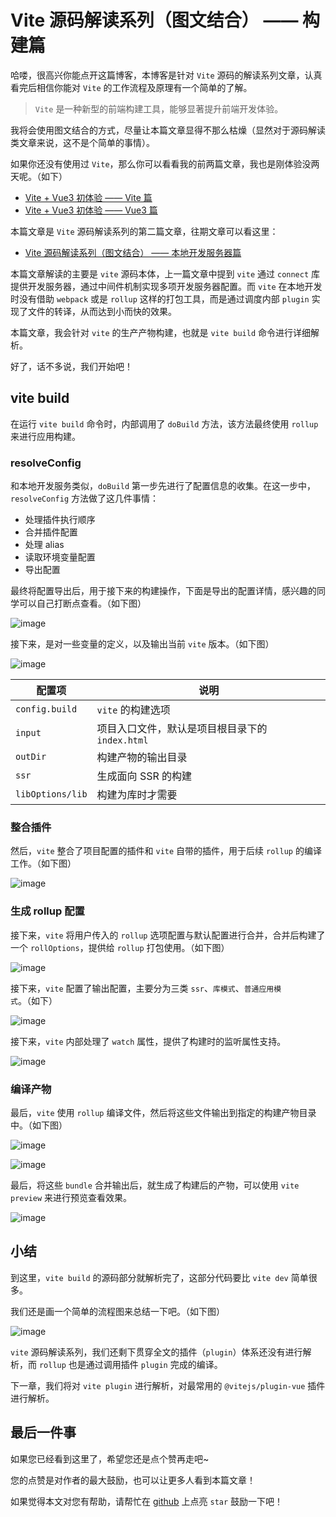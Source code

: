 # Vite 源码解读系列（图文结合） —— 构建篇

哈喽，很高兴你能点开这篇博客，本博客是针对 `Vite` 源码的解读系列文章，认真看完后相信你能对 `Vite` 的工作流程及原理有一个简单的了解。

> `Vite` 是一种新型的前端构建工具，能够显著提升前端开发体验。

我将会使用图文结合的方式，尽量让本篇文章显得不那么枯燥（显然对于源码解读类文章来说，这不是个简单的事情）。

如果你还没有使用过 `Vite`，那么你可以看看我的前两篇文章，我也是刚体验没两天呢。（如下）

- [Vite + Vue3 初体验 —— Vite 篇](https://github.com/a1029563229/Blogs/tree/master/Source-Code/vite/1.md)
- [Vite + Vue3 初体验 —— Vue3 篇](https://github.com/a1029563229/Blogs/tree/master/Source-Code/vite/2.md)

本篇文章是 `Vite` 源码解读系列的第二篇文章，往期文章可以看这里：

- [Vite 源码解读系列（图文结合） —— 本地开发服务器篇](https://github.com/a1029563229/Blogs/tree/master/Source-Code/vite/3.md)

本篇文章解读的主要是 `vite` 源码本体，上一篇文章中提到 `vite` 通过 `connect` 库提供开发服务器，通过中间件机制实现多项开发服务器配置。而 `vite` 在本地开发时没有借助 `webpack` 或是 `rollup` 这样的打包工具，而是通过调度内部 `plugin` 实现了文件的转译，从而达到小而快的效果。

本篇文章，我会针对 `vite` 的生产产物构建，也就是 `vite build` 命令进行详细解析。

好了，话不多说，我们开始吧！

## vite build

在运行 `vite build` 命令时，内部调用了 `doBuild` 方法，该方法最终使用 `rollup` 来进行应用构建。

### resolveConfig

和本地开发服务类似，`doBuild` 第一步先进行了配置信息的收集。在这一步中，`resolveConfig` 方法做了这几件事情：

  - 处理插件执行顺序
  - 合并插件配置
  - 处理 alias
  - 读取环境变量配置
  - 导出配置

最终将配置导出后，用于接下来的构建操作，下面是导出的配置详情，感兴趣的同学可以自己打断点查看。（如下图）

![image](http://shadows-mall.oss-cn-shenzhen.aliyuncs.com/images/assets/common3/Xnip2022-02-24_13-04-25.jpg)

接下来，是对一些变量的定义，以及输出当前 `vite` 版本。（如下图）

![image](http://shadows-mall.oss-cn-shenzhen.aliyuncs.com/images/assets/common3/Xnip2022-02-24_13-12-50.jpg)

| 配置项           | 说明                                            |
| ---------------- | ----------------------------------------------- |
| `config.build`   | `vite` 的构建选项                               |
| `input`          | 项目入口文件，默认是项目根目录下的 `index.html` |
| `outDir`         | 构建产物的输出目录                              |
| `ssr`            | 生成面向 SSR 的构建                             |
| `libOptions/lib` | 构建为库时才需要                                |

### 整合插件

然后，`vite` 整合了项目配置的插件和 `vite` 自带的插件，用于后续 `rollup` 的编译工作。（如下图）

![image](http://shadows-mall.oss-cn-shenzhen.aliyuncs.com/images/assets/common3/Xnip2022-02-24_13-25-38.jpg)

### 生成 rollup 配置

接下来，`vite` 将用户传入的 `rollup` 选项配置与默认配置进行合并，合并后构建了一个 `rollOptions`，提供给 `rollup` 打包使用。（如下图）

![image](http://shadows-mall.oss-cn-shenzhen.aliyuncs.com/images/assets/common3/Xnip2022-02-25_11-43-21%20copy.jpg)

接下来，`vite` 配置了输出配置，主要分为三类 `ssr`、`库模式`、`普通应用模式`。（如下）

![image](http://shadows-mall.oss-cn-shenzhen.aliyuncs.com/images/assets/common3/Xnip2022-02-25_11-51-22.jpg)

接下来，`vite` 内部处理了 `watch` 属性，提供了构建时的监听属性支持。

![image](http://shadows-mall.oss-cn-shenzhen.aliyuncs.com/images/assets/common3/Xnip2022-02-25_12-36-37.jpg)

### 编译产物

最后，`vite` 使用 `rollup` 编译文件，然后将这些文件输出到指定的构建产物目录中。（如下图）

![image](http://shadows-mall.oss-cn-shenzhen.aliyuncs.com/images/assets/common3/Xnip2022-02-25_12-42-13.jpg)

![image](http://shadows-mall.oss-cn-shenzhen.aliyuncs.com/images/assets/common3/Xnip2022-02-25_12-50-02.jpg)

最后，将这些 `bundle` 合并输出后，就生成了构建后的产物，可以使用 `vite preview` 来进行预览查看效果。

![image](http://shadows-mall.oss-cn-shenzhen.aliyuncs.com/images/assets/common3/Xnip2022-02-25_12-54-22.jpg)

## 小结

到这里，`vite build` 的源码部分就解析完了，这部分代码要比 `vite dev` 简单很多。

我们还是画一个简单的流程图来总结一下吧。（如下图）

![image](http://shadows-mall.oss-cn-shenzhen.aliyuncs.com/images/assets/common3/Xnip2022-02-25_13-04-44.jpg)

`vite` 源码解读系列，我们还剩下贯穿全文的插件（`plugin`）体系还没有进行解析，而 `rollup` 也是通过调用插件 `plugin` 完成的编译。

下一章，我们将对 `vite plugin` 进行解析，对最常用的 `@vitejs/plugin-vue` 插件进行解析。

## 最后一件事

如果您已经看到这里了，希望您还是点个赞再走吧~

您的点赞是对作者的最大鼓励，也可以让更多人看到本篇文章！

如果觉得本文对您有帮助，请帮忙在 [github](https://github.com/a1029563229/Blogs) 上点亮 `star` 鼓励一下吧！